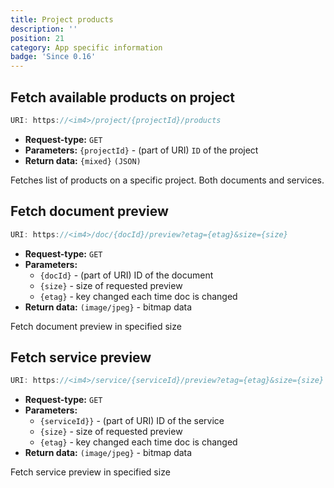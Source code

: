 ```yaml
---
title: Project products
description: ''
position: 21
category: App specific information
badge: 'Since 0.16'
---
```


## Fetch available products on project

```js
URI: https://<im4>/project/{projectId}/products
```

- **Request-type:** `GET`
- **Parameters:** `{projectId}` - (part of URI) `ID` of the project
- **Return data:** `{mixed}` `(JSON)`

Fetches list of products on a specific project. Both documents and services.

## Fetch document preview

```js
URI: https://<im4>/doc/{docId}/preview?etag={etag}&size={size}
```

- **Request-type:** `GET`
- **Parameters:**
  - `{docId}` - (part of URI) ID of the document
  - `{size}` - size of requested preview
  - `{etag}` - key changed each time doc is changed
- **Return data:** `(image/jpeg}` - bitmap data

Fetch document preview in specified size

## Fetch service preview

```js
URI: https://<im4>/service/{serviceId}/preview?etag={etag}&size={size}
```

- **Request-type:** `GET`
- **Parameters:**
  - `{serviceId}}` - (part of URI) ID of the service
  - `{size}` - size of requested preview
  - `{etag}` - key changed each time doc is changed
- **Return data:** `(image/jpeg}` - bitmap data

Fetch service preview in specified size
